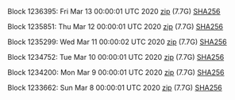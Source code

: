 Block 1236395: Fri Mar 13 00:00:01 UTC 2020 [zip](https://dash-bootstrap.ams3.digitaloceanspaces.com/mainnet/2020-03-13/bootstrap.dat.zip) (7.7G) [SHA256](https://dash-bootstrap.ams3.digitaloceanspaces.com/mainnet/2020-03-13/sha256.txt)

Block 1235851: Thu Mar 12 00:00:01 UTC 2020 [zip](https://dash-bootstrap.ams3.digitaloceanspaces.com/mainnet/2020-03-12/bootstrap.dat.zip) (7.7G) [SHA256](https://dash-bootstrap.ams3.digitaloceanspaces.com/mainnet/2020-03-12/sha256.txt)

Block 1235299: Wed Mar 11 00:00:02 UTC 2020 [zip](https://dash-bootstrap.ams3.digitaloceanspaces.com/mainnet/2020-03-11/bootstrap.dat.zip) (7.7G) [SHA256](https://dash-bootstrap.ams3.digitaloceanspaces.com/mainnet/2020-03-11/sha256.txt)

Block 1234752: Tue Mar 10 00:00:01 UTC 2020 [zip](https://dash-bootstrap.ams3.digitaloceanspaces.com/mainnet/2020-03-10/bootstrap.dat.zip) (7.7G) [SHA256](https://dash-bootstrap.ams3.digitaloceanspaces.com/mainnet/2020-03-10/sha256.txt)

Block 1234200: Mon Mar  9 00:00:01 UTC 2020 [zip](https://dash-bootstrap.ams3.digitaloceanspaces.com/mainnet/2020-03-09/bootstrap.dat.zip) (7.7G) [SHA256](https://dash-bootstrap.ams3.digitaloceanspaces.com/mainnet/2020-03-09/sha256.txt)

Block 1233662: Sun Mar  8 00:00:01 UTC 2020 [zip](https://dash-bootstrap.ams3.digitaloceanspaces.com/mainnet/2020-03-08/bootstrap.dat.zip) (7.7G) [SHA256](https://dash-bootstrap.ams3.digitaloceanspaces.com/mainnet/2020-03-08/sha256.txt)
